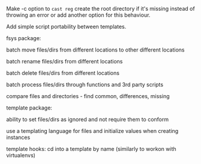 Make -c option to `cast reg` create the root directory if it's missing instead of throwing an error or add another option for this behaviour.

Add simple script portability between templates.


fsys package:

batch move files/dirs from different locations to other different locations

batch rename files/dirs from different locations

batch delete files/dirs from different locations

batch process files/dirs through functions and 3rd party scripts

compare files and directories - find common, differences, missing


template package:

ability to set files/dirs as ignored and not require them to conform

use a templating language for files and initialize values when creating instances


template hooks:
cd into a template by name (similarly to workon with virtualenvs)
